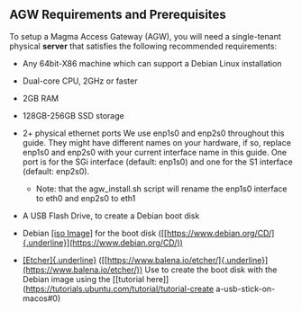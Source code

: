 ## AGW Requirements and Prerequisites

To setup a Magma Access Gateway (AGW), you will need a single-tenant physical **server** that satisfies the following recommended
requirements:

-   Any 64bit-X86 machine which can support a Debian Linux installation

-   Dual-core CPU, 2GHz or faster

-   2GB RAM

-   128GB-256GB SSD storage

-   2+ physical ethernet ports 
    We use enp1s0 and enp2s0 throughout this guide. They might have
    different names on your hardware, if so, replace enp1s0 and enp2s0
    with your current interface name in this guide. One port is for
    the SGi interface (default: enp1s0) and one for the S1 interface
    (default: enp2s0).

    -   Note: that the agw_install.sh script will rename the enp1s0 interface to eth0 and enp2s0 to eth1

-   A USB Flash Drive, to create a Debian boot disk

-   Debian [[iso
    Image]](http://cdimage.debian.org/mirror/cdimage/archive/9.9.0/amd64/iso-cd/debian-9.9.0-amd64-netinst.iso) for the boot disk
    ([[https://www.debian.org/CD/]{.underline}](https://www.debian.org/CD/))

-   [[Etcher]{.underline}](https://www.balena.io/etcher/)
    ([[https://www.balena.io/etcher/]{.underline}](https://www.balena.io/etcher/))
    Use to create the boot disk with the Debian image using the [[tutorial here]](https://tutorials.ubuntu.com/tutorial/tutorial-create a-usb-stick-on-macos#0)
